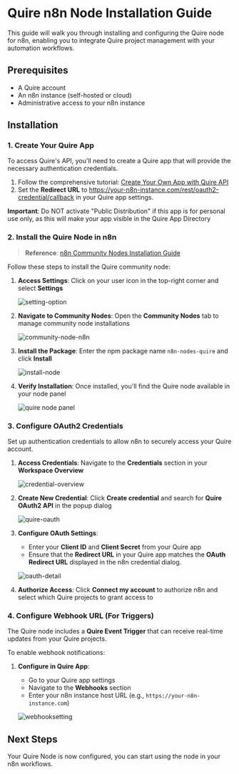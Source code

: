 
# Quire n8n Node Installation Guide

This guide will walk you through installing and configuring the Quire node for n8n, enabling you to integrate Quire project management with your automation workflows.

## Prerequisites

- A Quire account
- An n8n instance (self-hosted or cloud)
- Administrative access to your n8n instance

## Installation

### 1. Create Your Quire App

To access Quire's API, you'll need to create a Quire app that will provide the necessary authentication credentials.

1. Follow the comprehensive tutorial: [Create Your Own App with Quire API](https://quire.io/blog/p/Create-Your-Quire-App-with-Quire-API.html)
2. Set the **Redirect URL** to https://your-n8n-instance.com/rest/oauth2-credential/callback in your Quire app settings.

**Important**: Do NOT activate "Public Distribution" if this app is for personal use only, as this will make your app visible in the Quire App Directory

### 2. Install the Quire Node in n8n

> **Reference**: [n8n Community Nodes Installation Guide](https://docs.n8n.io/integrations/community-nodes/installation/)

Follow these steps to install the Quire community node:

1. **Access Settings**: Click on your user icon in the top-right corner and select **Settings**

   ![setting-option](./img/settings-option.png)

2. **Navigate to Community Nodes**: Open the **Community Nodes** tab to manage community node installations

   ![community-node-n8n](./img/community-node-n8n.png)

3. **Install the Package**: Enter the npm package name `n8n-nodes-quire` and click **Install**

   ![install-node](./img/install-community-node.png)

4. **Verify Installation**: Once installed, you'll find the Quire node available in your node panel

   ![quire node panel](./img/node-in-panel.png)

### 3. Configure OAuth2 Credentials

Set up authentication credentials to allow n8n to securely access your Quire account.

1. **Access Credentials**: Navigate to the **Credentials** section in your **Workspace Overview**

   ![credential-overview](./img/create-credential.png)

2. **Create New Credential**: Click **Create credential** and search for **Quire OAuth2 API** in the popup dialog

   ![quire-oauth](./img/quire-oauth-api.png)

3. **Configure OAuth Settings**:
   - Enter your **Client ID** and **Client Secret** from your Quire app
   - Ensure that the **Redirect URL** in your Quire app matches the **OAuth Redirect URL** displayed in the n8n credential dialog.

   ![oauth-detail](./img/oauth-detail.png)

4. **Authorize Access**: Click **Connect my account** to authorize n8n and select which Quire projects to grant access to

### 4. Configure Webhook URL (For Triggers)

The Quire node includes a **Quire Event Trigger** that can receive real-time updates from your Quire projects.

To enable webhook notifications:

1. **Configure in Quire App**: 
   - Go to your Quire app settings
   - Navigate to the **Webhooks** section
   - Enter your n8n instance host URL (e.g., `https://your-n8n-instance.com`)

   ![webhooksetting](./img/webhooksetting.png)

## Next Steps

Your Quire Node is now configured, you can start using the node in your n8n workflows.
